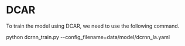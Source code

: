 # DCAR




To train the model using DCAR, we need to use the following command.

python dcrnn_train.py --config_filename=data/model/dcrnn_la.yaml